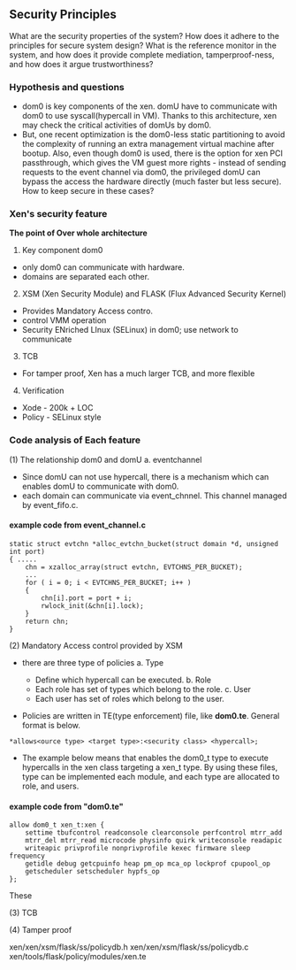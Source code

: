 ## Security Principles
What are the security properties of the system? How does it adhere to the principles for secure system design? What is the reference monitor in the system, and how does it provide complete mediation, tamperproof-ness, and how does it argue trustworthiness?

### Hypothesis and questions
- dom0 is key components of the xen. domU have to communicate with dom0 to use syscall(hypercall in VM). Thanks to this architecture, xen may check the critical activities of domUs by dom0.
- But, one recent optimization is the dom0-less static partitioning to avoid the complexity of running an extra management virtual machine after bootup. Also, even though dom0 is used, there is the option for xen PCI passthrough, which gives the VM guest more rights - instead of sending requests to the event channel via dom0, the privileged domU can bypass the access the hardware directly (much faster but less secure). How to keep secure in these cases?

### Xen's security feature
**The point of Over whole architecture**
1. Key component dom0
 - only dom0 can communicate with hardware.
 - domains are separated each other.

2. XSM (Xen Security Module) and FLASK (Flux Advanced Security Kernel)
 - Provides Mandatory Access contro.
 - control VMM operation
 - Security ENriched LInux (SELinux) in dom0; use network to communicate

3. TCB
 - For tamper proof, Xen has a much larger TCB, and more flexible

4. Verification
 - Xode - 200k + LOC
 - Policy - SELinux style

### Code analysis of Each feature
(1) The relationship dom0 and domU
a. eventchannel
- Since domU can not use hypercall, there is a mechanism which can enables domU to communicate with dom0.
- each domain can communicate via event_chnnel. This channel managed by event_fifo.c.

#### example code from event_channel.c
```
static struct evtchn *alloc_evtchn_bucket(struct domain *d, unsigned int port)
{ .....
    chn = xzalloc_array(struct evtchn, EVTCHNS_PER_BUCKET);
    ...
    for ( i = 0; i < EVTCHNS_PER_BUCKET; i++ )
    {
        chn[i].port = port + i;
        rwlock_init(&chn[i].lock);
    }
    return chn;
}
```

(2) Mandatory Access control provided by XSM
- there are three type of policies
 a. Type
  - Define which hypercall can be executed.
 b. Role
  - Each role has set of types which belong to the role.
 c. User
  - Each user has set of roles which belong to the user.

- Policies are written in TE(type enforcement) file, like **dom0.te**. General format is below.
```
*allows<ource type> <target type>:<security class> <hypercall>; 
```
- The example below means that enables the dom0_t type to execute hypercalls in the xen class targeting a xen_t type. By using these files, type can be implemented each module, and each type are allocated to role, and users.  

#### example code from "dom0.te"
```
allow dom0_t xen_t:xen {
	settime tbufcontrol readconsole clearconsole perfcontrol mtrr_add
	mtrr_del mtrr_read microcode physinfo quirk writeconsole readapic
	writeapic privprofile nonprivprofile kexec firmware sleep frequency
	getidle debug getcpuinfo heap pm_op mca_op lockprof cpupool_op
	getscheduler setscheduler hypfs_op
};
```
These 



(3) TCB


(4) Tamper proof


<Key source cord>
xen/xen/xsm/flask/ss/policydb.h
xen/xen/xsm/flask/ss/policydb.c
xen/tools/flask/policy/modules/xen.te
 
